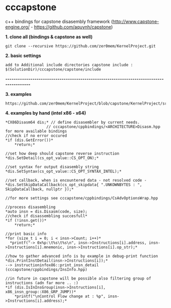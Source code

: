 cccapstone
==========

c++ bindings for capstone disasembly framework (http://www.capstone-engine.org/ - https://github.com/aquynh/capstone)


**1. clone all (bindings & capstone as well)**

    git clone --recursive https://github.com/zer0mem/KernelProject.git

**2. basic settings**

    add to Additional include directories capstone include : $(SolutionDir)/cccapstone/capstone/include
    

**----------------------------------------------------------------------------------------**

**3. examples**
    
    https://github.com/zer0mem/KernelProject/blob/capstone/KernelProject/src/CapstoneCppBindingsTest.hpp
    
**4. examples by hand (intel x86 - x64)**

    *CX86Disasm64 dis;* // define disasembler by current needs. 
                      // cccapstone/cppbindings/<ARCHITECTURE>Disasm.hpp for more available bindings
    //check if no error occured
    *if (dis.GetError())*
    	*return;*
    	
    //set how deep should capstone reverse instruction
    *dis.SetDetail(cs_opt_value::CS_OPT_ON);*
    
    //set syntax for output disasembly string
    *dis.SetSyntax(cs_opt_value::CS_OPT_SYNTAX_INTEL);*
    
    //set callback, when is encountered data - not resolved code -
    *dis.SetSkipDataCallback(cs_opt_skipdata{ ".UNKOWNBYTES : ", SkipDataCallback, nullptr });*
    
    //for more settings see cccapstone/cppbindings/CsAdvOptionsWrap.hpp
    
    //process disasembling
    *auto insn = dis.Disasm(code, size);
    //check if disassembling succesfull*
    *if (!insn.get())*
    	*return;*
    
    //print basic info
    *for (size_t i = 0; i < insn->Count; i++)*
      *printf("-> 0x%p:\t%s\t%s\n", insn->Instructions[i].address, insn->Instructions[i].mnemonic, insn->Instructions[i].op_str);*
    
    //how to gather advanced info is by example in debug-print function 
    *dis.PrintInstDetail(insn->Instructions[i]);*
    --> instructioninfox86::print_insn_detail (cccapstone/cppbindings/InsInfo.hpp)
    
    //in future in capstone will be possible also filtering group of instructions (adn far more .. :)
    *if (dis.IsInInsGroup(insn->Instructions[i], x86_insn_group::X86_GRP_JUMP))*
        *printf("\nControl Flow change at : %p", insn->Instructions[i].address);*
    
    
    
